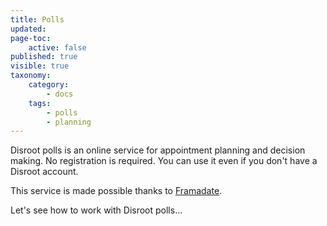```yaml
---
title: Polls
updated:
page-toc:
    active: false
published: true
visible: true
taxonomy:
    category:
        - docs
    tags:
        - polls
        - planning
---
```


Disroot polls is an online service for appointment planning and decision making.
No registration is required. You can use it even if you don't have a Disroot account.

This service is made possible thanks to [Framadate](https://framadate.org/).

Let's see how to work with Disroot polls...
